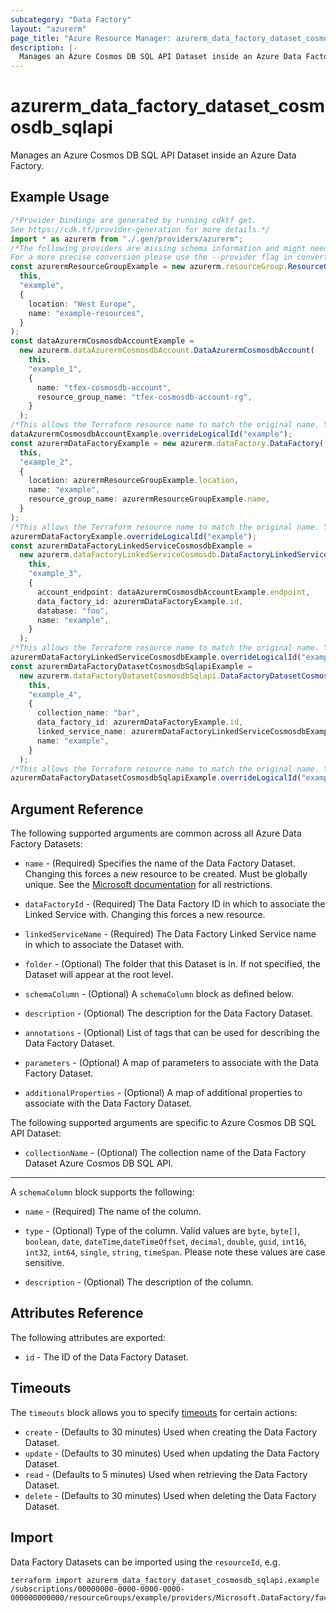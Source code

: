 ```yaml
---
subcategory: "Data Factory"
layout: "azurerm"
page_title: "Azure Resource Manager: azurerm_data_factory_dataset_cosmosdb_sqlapi"
description: |-
  Manages an Azure Cosmos DB SQL API Dataset inside an Azure Data Factory.
---
```


# azurerm\_data\_factory\_dataset\_cosmosdb\_sqlapi

Manages an Azure Cosmos DB SQL API Dataset inside an Azure Data Factory.

## Example Usage

```typescript
/*Provider bindings are generated by running cdktf get.
See https://cdk.tf/provider-generation for more details.*/
import * as azurerm from "./.gen/providers/azurerm";
/*The following providers are missing schema information and might need manual adjustments to synthesize correctly: azurerm.
For a more precise conversion please use the --provider flag in convert.*/
const azurermResourceGroupExample = new azurerm.resourceGroup.ResourceGroup(
  this,
  "example",
  {
    location: "West Europe",
    name: "example-resources",
  }
);
const dataAzurermCosmosdbAccountExample =
  new azurerm.dataAzurermCosmosdbAccount.DataAzurermCosmosdbAccount(
    this,
    "example_1",
    {
      name: "tfex-cosmosdb-account",
      resource_group_name: "tfex-cosmosdb-account-rg",
    }
  );
/*This allows the Terraform resource name to match the original name. You can remove the call if you don't need them to match.*/
dataAzurermCosmosdbAccountExample.overrideLogicalId("example");
const azurermDataFactoryExample = new azurerm.dataFactory.DataFactory(
  this,
  "example_2",
  {
    location: azurermResourceGroupExample.location,
    name: "example",
    resource_group_name: azurermResourceGroupExample.name,
  }
);
/*This allows the Terraform resource name to match the original name. You can remove the call if you don't need them to match.*/
azurermDataFactoryExample.overrideLogicalId("example");
const azurermDataFactoryLinkedServiceCosmosdbExample =
  new azurerm.dataFactoryLinkedServiceCosmosdb.DataFactoryLinkedServiceCosmosdb(
    this,
    "example_3",
    {
      account_endpoint: dataAzurermCosmosdbAccountExample.endpoint,
      data_factory_id: azurermDataFactoryExample.id,
      database: "foo",
      name: "example",
    }
  );
/*This allows the Terraform resource name to match the original name. You can remove the call if you don't need them to match.*/
azurermDataFactoryLinkedServiceCosmosdbExample.overrideLogicalId("example");
const azurermDataFactoryDatasetCosmosdbSqlapiExample =
  new azurerm.dataFactoryDatasetCosmosdbSqlapi.DataFactoryDatasetCosmosdbSqlapi(
    this,
    "example_4",
    {
      collection_name: "bar",
      data_factory_id: azurermDataFactoryExample.id,
      linked_service_name: azurermDataFactoryLinkedServiceCosmosdbExample.name,
      name: "example",
    }
  );
/*This allows the Terraform resource name to match the original name. You can remove the call if you don't need them to match.*/
azurermDataFactoryDatasetCosmosdbSqlapiExample.overrideLogicalId("example");

```

## Argument Reference

The following supported arguments are common across all Azure Data Factory Datasets:

*   `name` - (Required) Specifies the name of the Data Factory Dataset. Changing this forces a new resource to be created. Must be globally unique. See the [Microsoft documentation](https://docs.microsoft.com/azure/data-factory/naming-rules) for all restrictions.

*   `dataFactoryId` - (Required) The Data Factory ID in which to associate the Linked Service with. Changing this forces a new resource.

*   `linkedServiceName` - (Required) The Data Factory Linked Service name in which to associate the Dataset with.

*   `folder` - (Optional) The folder that this Dataset is in. If not specified, the Dataset will appear at the root level.

*   `schemaColumn` - (Optional) A `schemaColumn` block as defined below.

*   `description` - (Optional) The description for the Data Factory Dataset.

*   `annotations` - (Optional) List of tags that can be used for describing the Data Factory Dataset.

*   `parameters` - (Optional) A map of parameters to associate with the Data Factory Dataset.

*   `additionalProperties` - (Optional) A map of additional properties to associate with the Data Factory Dataset.

The following supported arguments are specific to Azure Cosmos DB SQL API Dataset:

* `collectionName` - (Optional) The collection name of the Data Factory Dataset Azure Cosmos DB SQL API.

***

A `schemaColumn` block supports the following:

*   `name` - (Required) The name of the column.

*   `type` - (Optional) Type of the column. Valid values are `byte`, `byte[]`, `boolean`, `date`, `dateTime`,`dateTimeOffset`, `decimal`, `double`, `guid`, `int16`, `int32`, `int64`, `single`, `string`, `timeSpan`. Please note these values are case sensitive.

*   `description` - (Optional) The description of the column.

## Attributes Reference

The following attributes are exported:

* `id` - The ID of the Data Factory Dataset.

## Timeouts

The `timeouts` block allows you to specify [timeouts](https://www.terraform.io/language/resources/syntax#operation-timeouts) for certain actions:

* `create` - (Defaults to 30 minutes) Used when creating the Data Factory Dataset.
* `update` - (Defaults to 30 minutes) Used when updating the Data Factory Dataset.
* `read` - (Defaults to 5 minutes) Used when retrieving the Data Factory Dataset.
* `delete` - (Defaults to 30 minutes) Used when deleting the Data Factory Dataset.

## Import

Data Factory Datasets can be imported using the `resourceId`, e.g.

```shell
terraform import azurerm_data_factory_dataset_cosmosdb_sqlapi.example /subscriptions/00000000-0000-0000-0000-000000000000/resourceGroups/example/providers/Microsoft.DataFactory/factories/example/datasets/example
```
